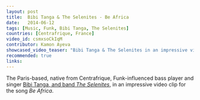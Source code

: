 ```yaml
---
layout: post
title:  Bibi Tanga & The Selenites - Be Africa
date:   2014-06-12
tags: [Music, Funk, Bibi Tanga, The Selenites]
countries: [Centrafrique, France]
video_id: csmxsoCkIqM
contributor: Kamon Ayeva
showcased_video_teaser: "Bibi Tanga & The Selenites in an impressive video clip for the song <em>Be Africa</em>."
recommended: true
links: 
---
```


The Paris-based, native from Centrafrique, Funk-influenced bass player and singer [Bibi Tanga, and band <em>The Selenites</em>](http://linlassable.com/inlassablewp/bibi-tanga-the-selenites), 
in an impressive video clip for the song <em>Be Africa</em>.

